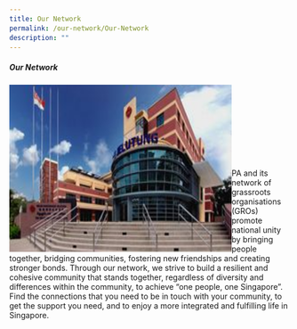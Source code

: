 ```yaml
---
title: Our Network
permalink: /our-network/Our-Network
description: ""
---
```

##### Our Network

<img style="height:300px;width:400px"  align="left" src="/images/Our%20Network/our-network_compressed.jpg"><br><br><br><br><br><br><br><br>

PA and its network of grassroots organisations (GROs) promote national unity by bringing people together, bridging communities, fostering new friendships and creating stronger bonds. Through our network, we strive to build a resilient and cohesive community that stands together, regardless of diversity and differences within the community, to achieve “one people, one Singapore”. Find the connections that you need to be in touch with your community, to get the support you need, and to enjoy a more integrated and fulfilling life in Singapore.